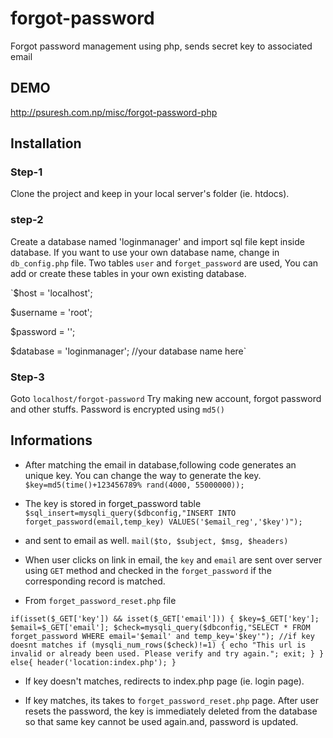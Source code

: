 # forgot-password
Forgot password management using php, sends secret key to associated email

## DEMO
http://psuresh.com.np/misc/forgot-password-php

## Installation
### Step-1
Clone the project and keep in your local server's folder (ie. htdocs).

### step-2
Create a database named 'loginmanager' and import sql file kept inside database. If you want to use your own database name, change in `db_config.php` file. Two tables `user` and `forget_password` are used, You can add or create these tables in your own existing database.

`$host = 'localhost';

$username = 'root';

$password = '';

$database = 'loginmanager'; //your database name here`

### Step-3
Goto `localhost/forgot-password`
Try making new account, forgot password and other stuffs. Password is encrypted using `md5()`

## Informations
* After matching the email in database,following code generates an unique key. You can change the way to generate the key. 
`$key=md5(time()+123456789% rand(4000, 55000000));`
* The key is stored in forget_password table 
`$sql_insert=mysqli_query($dbconfig,"INSERT INTO forget_password(email,temp_key) VALUES('$email_reg','$key')");`
* and sent to email as well.
`mail($to, $subject, $msg, $headers)`

* When user clicks on link in email, the `key` and `email` are sent over server using `GET` method and checked in the `forget_password`
if the corresponding record is matched.

* From `forget_password_reset.php` file

`if(isset($_GET['key']) && isset($_GET['email'])) {
    $key=$_GET['key'];
    $email=$_GET['email'];
    $check=mysqli_query($dbconfig,"SELECT * FROM forget_password WHERE email='$email' and temp_key='$key'");
    //if key doesnt matches
    if (mysqli_num_rows($check)!=1) {
      echo "This url is invalid or already been used. Please verify and try again.";
      exit;
    }
}
else{
  header('location:index.php');
}`

* If key doesn't matches, redirects to index.php page (ie. login page).

* If key matches, its takes to `forget_password_reset.php` page. After user resets the password, the key is immediately deleted from the database so that same key cannot be used again.and, password is updated.







